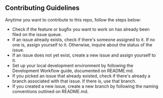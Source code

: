 ## Contributing Guidelines
Anytime you want to contribute to this repo, follow the steps below:
- Check if the feature or bugfix you want to work on has already been filed on the issue queue.
- If an issue already exists, check if there's someone assigned to it. If no one is, assign yourself to it. Otherwise, inquire about the status of the issue.
- If an issue does not yet exist, create a new issue and assign yourself to it.
- Set up your local development environment by following the Development Workflow guide, documented on README.md.
- If you picked an issue that already existed, check if there's already a branch associated with that issue. If there is, use that branch.
- If you created a new issue, create a new branch by following the naming conventions outlined on README.md.




